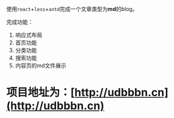使用`react`+`less`+`antd`完成一个文章类型为**md**的blog。

完成功能：

1. 响应式布局
2. 首页功能
3. 分类功能
4. 搜索功能
5. 内容页的md文件展示

# 项目地址为：[http://udbbbn.cn](http://udbbbn.cn)
